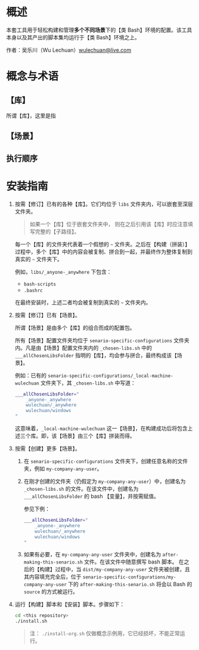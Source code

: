 <link rel="stylesheet" href="./docs/styles/markdown-styles-for-vscode-built-in-preview.min.css">

# 概述

本套工具用于轻松构建和管理**多个不同场景**下的【类
Bash】环境的配置。该工具本身以及其产出的脚本集均运行于【类
Bash】环境之上。

作者：吴乐川（Wu Lechuan）[wulechuan@live.com](mailto:wulechuan@live.com)



# 概念与术语

## 【库】

所谓【库】，这里是指


## 【场景】



## 执行顺序



# 安装指南

1.  按需【修订】已有的各种【库】。它们均位于 `libs`
    文件夹内，可以嵌套至深层文件夹。
    
    > 如果一个【库】位于嵌套文件夹中，
    > 则在之后引用该【库】时应注意填写完整的【子路径】。

    每一个【库】的文件夹代表着一个假想的 `~`
    文件夹。之后在【构建（拼装）】过程中，多个【库】中的内容会被复制、拼合到一起，并最终作为整体复制到真实的 `~` 文件夹下。

    例如，`libs/_anyone-_anywhere` 下包含：
    - `bash-scripts`
    - `.bashrc`
    
    在最终安装时，上述二者均会被复制到真实的 `~` 文件夹内。

1.  按需【修订】已有【场景】。

    所谓【场景】是由多个【库】的组合而成的配置包。
    
    所有【场景】配置文件夹均位于
    `senario-specific-configurations`
    文件夹内。凡是由【场景】配置文件夹内的 `_chosen-libs.sh`
    中的 `___allChosenLibsFolder` 指明的【库】，均会参与拼合，最终构成该【场景】。

    例如：已有的
    `senario-specific-configurations/_local-machine-wulechuan`
    文件夹下，其 `_chosen-libs.sh` 中写道：

    ```sh
    ___allChosenLibsFolder="
        _anyone-_anywhere
        wulechuan/_anywhere
        wulechuan/windows
    "
    ```

    这意味着，`_local-machine-wulechuan` 这一【场景】，在构建成功后将包含上述三个库。即，该【场景】由三个【库】拼装而得。

1.  按需【创建】更多【场景】。

    1.  在 `senario-specific-configurations`
        文件夹下，创建任意名称的文件夹，例如 `my-company-any-user`。
    2.  在刚才创建的文件夹（仍假定为 `my-company-any-user`）中，创建名为
        `_chosen-libs.sh` 的文件。在该文件中，创建名为 `___allChosenLibsFolder`
        的 bash 【变量】，并按需赋值。
        
        参见下例：
        ```sh
        ___allChosenLibsFolder="
            _anyone-_anywhere
            wulechuan/_anywhere
            wulechuan/windows
        "
        ```
    3.  如果有必要，在 `my-company-any-user` 文件夹中，创建名为
        `after-making-this-senario.sh` 文件。在该文件中随意撰写 bash 脚本。
        在之后的【构建】过程中，当 `dist/my-company-any-user`
        文件夹被创建，且其内容填充完全后，位于
        `senario-specific-configurations/my-company-any-user` 下的
        `after-making-this-senario.sh` 将会以 Bash 的 `source` 的方式被运行。

1.  运行【构建】脚本和【安装】脚本。步骤如下：
    ```sh
    cd <this repository>
    ./install.sh
    ```

    > 注： `./install-org.sh` 仅做概念示例用，它已经损坏，不能正常运行。